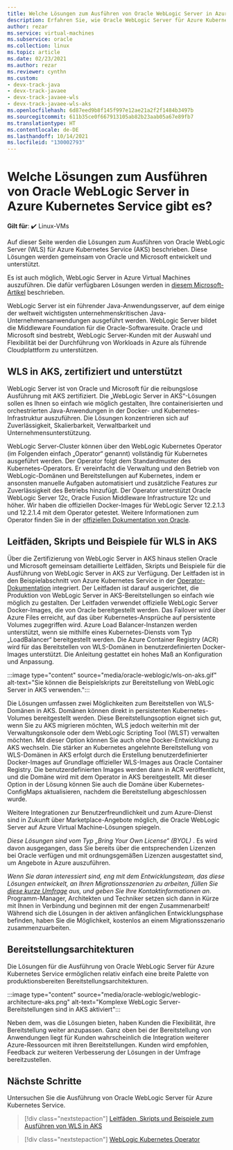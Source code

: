 ```yaml
---
title: Welche Lösungen zum Ausführen von Oracle WebLogic Server in Azure Kubernetes Service gibt es?
description: Erfahren Sie, wie Oracle WebLogic Server für Azure Kubernetes Service ausgeführt wird.
author: rezar
ms.service: virtual-machines
ms.subservice: oracle
ms.collection: linux
ms.topic: article
ms.date: 02/23/2021
ms.author: rezar
ms.reviewer: cynthn
ms.custom:
- devx-track-java
- devx-track-javaee
- devx-track-javaee-wls
- devx-track-javaee-wls-aks
ms.openlocfilehash: 6d87eed9b8f145f997e12ae21a2f2f1484b3497b
ms.sourcegitcommit: 611b35ce0f667913105ab82b23aab05a67e89fb7
ms.translationtype: HT
ms.contentlocale: de-DE
ms.lasthandoff: 10/14/2021
ms.locfileid: "130002793"
---
```

# <a name="what-are-solutions-for-running-oracle-weblogic-server-on-the-azure-kubernetes-service"></a>Welche Lösungen zum Ausführen von Oracle WebLogic Server in Azure Kubernetes Service gibt es?

**Gilt für**: :heavy_check_mark: Linux-VMs 

Auf dieser Seite werden die Lösungen zum Ausführen von Oracle WebLogic Server (WLS) für Azure Kubernetes Service (AKS) beschrieben. Diese Lösungen werden gemeinsam von Oracle und Microsoft entwickelt und unterstützt.

Es ist auch möglich, WebLogic Server in Azure Virtual Machines auszuführen. Die dafür verfügbaren Lösungen werden in [diesem Microsoft-Artikel](./oracle-weblogic.md) beschrieben.

WebLogic Server ist ein führender Java-Anwendungsserver, auf dem einige der weltweit wichtigsten unternehmenskritischen Java-Unternehmensanwendungen ausgeführt werden. WebLogic Server bildet die Middleware Foundation für die Oracle-Softwaresuite. Oracle und Microsoft sind bestrebt, WebLogic Server-Kunden mit der Auswahl und Flexibilität bei der Durchführung von Workloads in Azure als führende Cloudplattform zu unterstützen.

## <a name="wls-on-aks-certified-and-supported"></a>WLS in AKS, zertifiziert und unterstützt
WebLogic Server ist von Oracle und Microsoft für die reibungslose Ausführung mit AKS zertifiziert. Die „WebLogic Server in AKS“-Lösungen sollen es Ihnen so einfach wie möglich gestalten, Ihre containerisierten und orchestrierten Java-Anwendungen in der Docker- und Kubernetes-Infrastruktur auszuführen. Die Lösungen konzentrieren sich auf Zuverlässigkeit, Skalierbarkeit, Verwaltbarkeit und Unternehmensunterstützung.

WebLogic Server-Cluster können über den WebLogic Kubernetes Operator (im Folgenden einfach „Operator“ genannt) vollständig für Kubernetes ausgeführt werden. Der Operator folgt dem Standardmuster des Kubernetes-Operators. Er vereinfacht die Verwaltung und den Betrieb von WebLogic-Domänen und Bereitstellungen auf Kubernetes, indem er ansonsten manuelle Aufgaben automatisiert und zusätzliche Features zur Zuverlässigkeit des Betriebs hinzufügt. Der Operator unterstützt Oracle WebLogic Server 12c, Oracle Fusion Middleware Infrastructure 12c und höher. Wir haben die offiziellen Docker-Images für WebLogic Server 12.2.1.3 und 12.2.1.4 mit dem Operator getestet. Weitere Informationen zum Operator finden Sie in der [offiziellen Dokumentation von Oracle](https://oracle.github.io/weblogic-kubernetes-operator/).

## <a name="guidance-scripts-and-samples-for-wls-on-aks"></a>Leitfäden, Skripts und Beispiele für WLS in AKS
Über die Zertifizierung von WebLogic Server in AKS hinaus stellen Oracle und Microsoft gemeinsam detaillierte Leitfäden, Skripts und Beispiele für die Ausführung von WebLogic Server in AKS zur Verfügung. Der Leitfaden ist in den Beispielabschnitt von Azure Kubernetes Service in der [Operator-Dokumentation](https://oracle.github.io/weblogic-kubernetes-operator/) integriert. Der Leitfaden ist darauf ausgerichtet, die Produktion von WebLogic Server in AKS-Bereitstellungen so einfach wie möglich zu gestalten. Der Leitfaden verwendet offizielle WebLogic Server Docker-Images, die von Oracle bereitgestellt werden. Das Failover wird über Azure Files erreicht, auf das über Kubernetes-Ansprüche auf persistente Volumes zugegriffen wird. Azure Load Balancer-Instanzen werden unterstützt, wenn sie mithilfe eines Kubernetes-Diensts vom Typ „LoadBalancer“ bereitgestellt werden. Die Azure Container Registry (ACR) wird für das Bereitstellen von WLS-Domänen in benutzerdefinierten Docker-Images unterstützt. Die Anleitung gestattet ein hohes Maß an Konfiguration und Anpassung.

:::image type="content" source="media/oracle-weblogic/wls-on-aks.gif" alt-text="Sie können die Beispielskripts zur Bereitstellung von WebLogic Server in AKS verwenden.":::

Die Lösungen umfassen zwei Möglichkeiten zum Bereitstellen von WLS-Domänen in AKS. Domänen können direkt in persistenten Kubernetes-Volumes bereitgestellt werden. Diese Bereitstellungsoption eignet sich gut, wenn Sie zu AKS migrieren möchten, WLS jedoch weiterhin mit der Verwaltungskonsole oder dem WebLogic Scripting Tool (WLST) verwalten möchten. Mit dieser Option können Sie auch ohne Docker-Entwicklung zu AKS wechseln. Die stärker an Kubernetes angelehnte Bereitstellung von WLS-Domänen in AKS erfolgt durch die Erstellung benutzerdefinierter Docker-Images auf Grundlage offizieller WLS-Images aus Oracle Container Registry. Die benutzerdefinierten Images werden dann in ACR veröffentlicht, und die Domäne wird mit dem Operator in AKS bereitgestellt. Mit dieser Option in der Lösung können Sie auch die Domäne über Kubernetes-ConfigMaps aktualisieren, nachdem die Bereitstellung abgeschlossen wurde.

Weitere Integrationen zur Benutzerfreundlichkeit und zum Azure-Dienst sind in Zukunft über Marketplace-Angebote möglich, die Oracle WebLogic Server auf Azure Virtual Machine-Lösungen spiegeln.

_Diese Lösungen sind vom Typ „Bring Your Own License“ (BYOL)_ . Es wird davon ausgegangen, dass Sie bereits über die entsprechenden Lizenzen bei Oracle verfügen und mit ordnungsgemäßen Lizenzen ausgestattet sind, um Angebote in Azure auszuführen.

_Wenn Sie daran interessiert sind, eng mit dem Entwicklungsteam, das diese Lösungen entwickelt, an Ihren Migrationsszenarien zu arbeiten, füllen Sie [diese kurze Umfrage](https://aka.ms/wls-on-azure-survey) aus, und geben Sie Ihre Kontaktinformationen an_. Programm-Manager, Architekten und Techniker setzen sich dann in Kürze mit Ihnen in Verbindung und beginnen mit der engen Zusammenarbeit! Während sich die Lösungen in der aktiven anfänglichen Entwicklungsphase befinden, haben Sie die Möglichkeit, kostenlos an einem Migrationsszenario zusammenzuarbeiten.

## <a name="deployment-architectures"></a>Bereitstellungsarchitekturen

Die Lösungen für die Ausführung von Oracle WebLogic Server für Azure Kubernetes Service ermöglichen relativ einfach eine breite Palette von produktionsbereiten Bereitstellungsarchitekturen.

:::image type="content" source="media/oracle-weblogic/weblogic-architecture-aks.png" alt-text="Komplexe WebLogic Server-Bereitstellungen sind in AKS aktiviert":::

Neben dem, was die Lösungen bieten, haben Kunden die Flexibilität, ihre Bereitstellung weiter anzupassen. Ganz oben bei der Bereitstellung von Anwendungen liegt für Kunden wahrscheinlich die Integration weiterer Azure-Ressourcen mit ihren Bereitstellungen. Kunden wird empfohlen, Feedback zur weiteren Verbesserung der Lösungen in der Umfrage bereitzustellen.

## <a name="next-steps"></a>Nächste Schritte

Untersuchen Sie die Ausführung von Oracle WebLogic Server für Azure Kubernetes Service.

> [!div class="nextstepaction"]
> [Leitfäden, Skripts und Beispiele zum Ausführen von WLS in AKS](https://oracle.github.io/weblogic-kubernetes-operator/)

> [!div class="nextstepaction"]
> [WebLogic Kubernetes Operator](https://oracle.github.io/weblogic-kubernetes-operator/)

